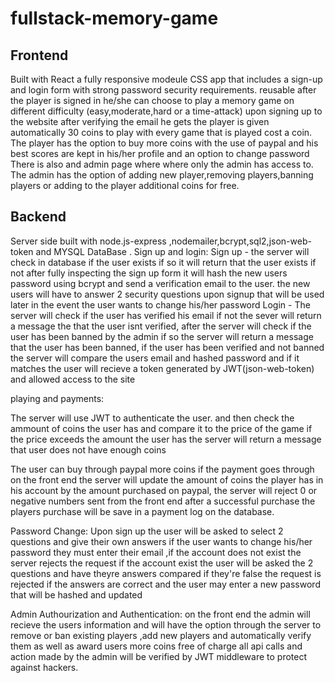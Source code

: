 # fullstack-memory-game

## Frontend

Built with React a fully responsive modeule CSS app that includes a sign-up and login form with strong password security requirements.
reusable 
after the player is signed in he/she can choose to play a memory game on different difficulty (easy,moderate,hard or a time-attack)
upon signing up to the website after verifying the email he gets the player is given automatically 30 coins to play with every game that is played cost a coin.
The player has the option to buy more coins with the use of paypal and his best scores are kept in his/her profile 
and an option to change password
There is also and admin page where where only the admin has access to.
The admin has the option of adding new player,removing players,banning players or adding to the player additional coins for free.


## Backend

Server side built with node.js-express ,nodemailer,bcrypt,sql2,json-web-token and MYSQL DataBase .
 Sign up and login:
 Sign up - the server will check in database if the user exists if so it will return that the user exists if not after fully inspecting the sign up form
 it will hash the new users password using bcrypt and send a verification email to the user.
 the new users will have to answer 2 security questions upon signup that will be used later in the event the user wants to change his/her password
 Login - The server will check if the user has verified his email if not the sever will return a message the that the user isnt verified,
 after the server will check if the user has been banned by the admin if so the server will return a message that the user has been banned,
 if the user has been verified and not banned the server will compare the users email and hashed password and if it matches the user will recieve a token generated by JWT(json-web-token) and allowed access to the site
 
 playing and payments:
 
 The server will use JWT to authenticate the user.
 and then check the ammount of coins the user has and compare it to the price of the game if the price exceeds the amount the user has the server will return a message that user does not have enough coins
 
 The user can buy through paypal more coins if the payment goes through on the front end the server will update the amount of coins the player has in his account by the amount purchased on paypal, the server will reject 0 or negative numbers sent from the front end 
 after a successful purchase the players purchase will be save in a payment log on the database.
 
 Password Change:
  Upon sign up the user will be asked to select 2 questions and give their own answers if the user wants to change his/her password they must enter their email ,if the account does not exist the server rejects the request if the account exist the user will be asked the 2 questions and have theyre answers compared if they're false the request is rejected if the answers are correct and the user may enter a new password that will be hashed and updated
  
  Admin Authourization and Authentication:
   on the front end the admin will recieve the users information and will have the option through the server to remove or ban existing players ,add new players and automatically verify them as well as award users more coins free of charge 
   all api calls and action made by the admin will be verified by JWT middleware to protect against hackers.
 
 


